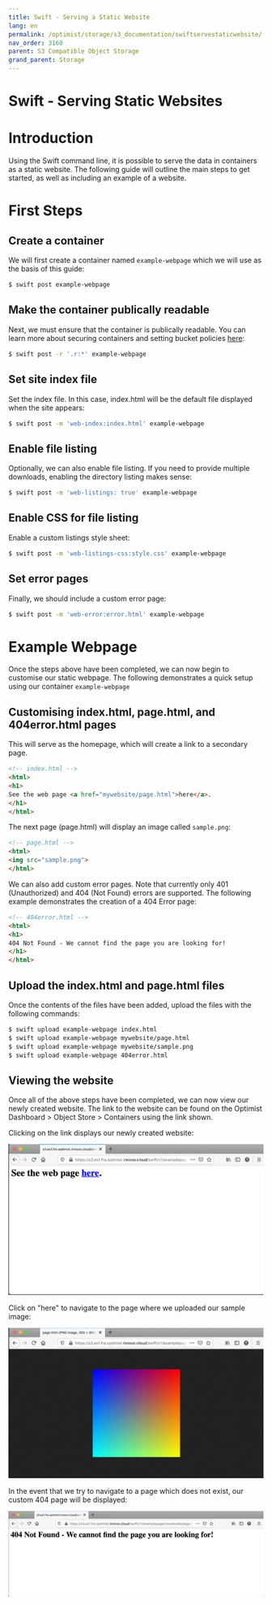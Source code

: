 ```yaml
---
title: Swift - Serving a Static Website
lang: en
permalink: /optimist/storage/s3_documentation/swiftservestaticwebsite/
nav_order: 3160
parent: S3 Compatible Object Storage
grand_parent: Storage
---
```


# Swift - Serving Static Websites

# Introduction
Using the Swift command line, it is possible to serve the data in containers as a static website. The following guide will outline the main steps to get started, as well as including an example of a website.

# First Steps

## Create a container
We will first create a container named `example-webpage` which we will use as the basis of this guide:
```bash
$ swift post example-webpage
```

## Make the container publically readable
Next, we must ensure that the container is publically readable. You can learn more about securing containers and setting bucket policies [here](/optimist/storage/s3_documentation/security/):
```bash
$ swift post -r '.r:*' example-webpage
```

## Set site index file
Set the index file. In this case, index.html will be the default file displayed when the site appears:
```bash
$ swift post -m 'web-index:index.html' example-webpage
```

## Enable file listing
Optionally, we can also enable file listing. If you need to provide multiple downloads, enabling the directory listing makes sense:
```bash
$ swift post -m 'web-listings: true' example-webpage
```

## Enable CSS for file listing
Enable a custom listings style sheet:
```bash
$ swift post -m 'web-listings-css:style.css' example-webpage
```

## Set error pages
Finally, we should include a custom error page:
```bash
$ swift post -m 'web-error:error.html' example-webpage
```

# Example Webpage

Once the steps above have been completed, we can now begin to customise our static webpage. The following demonstrates a quick setup using our container `example-webpage`

## Customising index.html, page.html, and 404error.html pages

This will serve as the homepage, which will create a link to a secondary page.   
```html
<!-- index.html -->
<html>
<h1>
See the web page <a href="mywebsite/page.html">here</a>.
</h1>
</html>
```

The next page (page.html) will display an image called `sample.png`:
```html
<!-- page.html -->
<html>
<img src="sample.png">
</html>
```

We can also add custom error pages. Note that currently only 401 (Unauthorized) and 404 (Not Found) errors are supported. The following example demonstrates the creation of a 404 Error page:
```html
<!-- 404error.html -->
<html>
<h1>
404 Not Found - We cannot find the page you are looking for!
</h1>
</html>
```

## Upload the index.html and page.html files
Once the contents of the files have been added, upload the files with the following commands:
```bash
$ swift upload example-webpage index.html
$ swift upload example-webpage mywebsite/page.html
$ swift upload example-webpage mywebsite/sample.png
$ swift upload example-webpage 404error.html
```

## Viewing the website
Once all of the above steps have been completed, we can now view our newly created website. The link to the website can be found on the Optimist Dashboard > Object Store > Containers using the link shown.

Clicking on the link displays our newly created website:

![](attachments/Webpage01.png)

Click on "here" to navigate to the page where we uploaded our sample image:

![](attachments/Webpage02.png)

In the event that we try to navigate to a page which does not exist, our custom 404 page will be displayed:

![](attachments/Webpage03.png)

